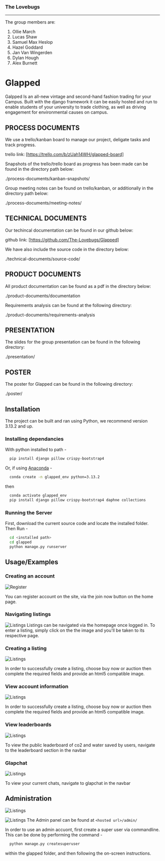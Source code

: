 
### The Lovebugs
___

The group members are:

1. Ollie March
2. Lucas Shaw
3. Samuel Max Heslop
4. Hazel Goddard
5. Jan Van Wingerden
6. Dylan Hough
7. Alex Burnett


# Glapped

Galpped Is an all-new vintage and second-hand fashion trading for your Campus. Built with the django framework it can be easily hosted and run to enable students of your university to trade clothing, as well as driving engagement for environmental causes on campus.

## PROCESS DOCUMENTS
We use a trello/kanban board to manage our project, deligate tasks and track progress.

trello link: [https://trello.com/b/zUah14WH/glapped-board]

Snapshots of the trello/trello board as progress has been made can be found in the directory path below:

./process-documents/kanban-snapshots/

Group meeting notes can be found on trello/kanban, or additionally in the directory path below:

./process-documents/meeting-notes/


## TECHNICAL DOCUMENTS
Our techincal documentation can be found in our github below:

github link: [https://github.com/The-Lovebugs/Glapped]

We have also include the source code in the directory below:

./technical-documents/source-code/

## PRODUCT DOCUMENTS
All product documentation can be found as a pdf in the directory below:

./product-documents/documentation

Requirements analysis can be found at the following directory:

./product-documents/requirements-analysis

## PRESENTATION

The slides for the group presentation can be found in the following directory:

./presentation/

## POSTER

The poster for Glapped can be found in the following directory:

./poster/


## Installation

The project can be built and ran using Python, we recommend version 3.13.2 and up.
  
### Installing dependancies
With python installed to path - 
```bash
  pip install django pillow crispy-bootstrap4
```

  
Or, if using [Anaconda]("https://www.anaconda.com/download") - 

```bash
  conda create -n glapped_env python=3.13.2
```
then
```bash
  conda activate glapped_env
  pip install django pillow crispy-bootstrap4 daphne collections
```
  
### Running the Server

First, download the current source code and locate the installed folder. Then Run - 
```bash
  cd <installed path>
  cd glapped
  python manage.py runserver
```

## Usage/Examples
### Creating an account
![Register](https://i.imgur.com/ie5jv35.png)

You can register account on the site, via the join now button on the home page.

### Navigating listings
![Listings](https://i.imgur.com/Lg2xoIu.png)
Listings can be navigated via the homepage once logged in. To enter a listing, simply click on the the image and you'll be taken to its respective page.

### Creating a listing
![Listings](https://i.imgur.com/s63cncE.png)

In order to successfully create a listing, choose buy now or auction then complete the required fields and provide an html5 compatible image.

### View account information
![Listings](https://i.imgur.com/7l1sneZ.png)

In order to successfully create a listing, choose buy now or auction then complete the required fields and provide an html5 compatible image.

### View leaderboards
![Listings](https://i.imgur.com/tgrPsDx.png)

To view the public leaderboard of co2 and water saved by users, navigate to the leaderboard section in the navbar

### Glapchat
![Listings](https://i.imgur.com/WH7rPmB.png)

To view your current chats, navigate to glapchat in the navbar

## Administration
![Listings](https://i.imgur.com/w7rL5pP.png)
  
  

![Listings](https://i.imgur.com/iKc9gtx.png)
The Admin panel can be found at ```<hosted url>/admin/```   
  
In order to use an admin accuont, first create a super user via commandline. This can be done by performing the command -
  
```bash
  python manage.py createsuperuser
```

within the glapped folder, and then following the on-screen instructions.
